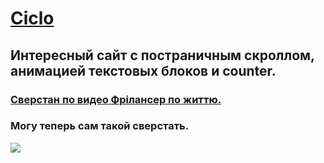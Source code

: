 # [Ciclo](https://serdzhius.github.io/ciclo/)
## Интересный сайт с постраничным скроллом, анимацией текстовых блоков и counter. 
### [Сверстан по видео Фрілансер по життю.](https://www.youtube.com/live/D5AOwMurZmU?feature=share)
### Могу теперь сам такой сверстать.

![](https://serdzhius.github.io/ciclo/img/ciclo.png)

